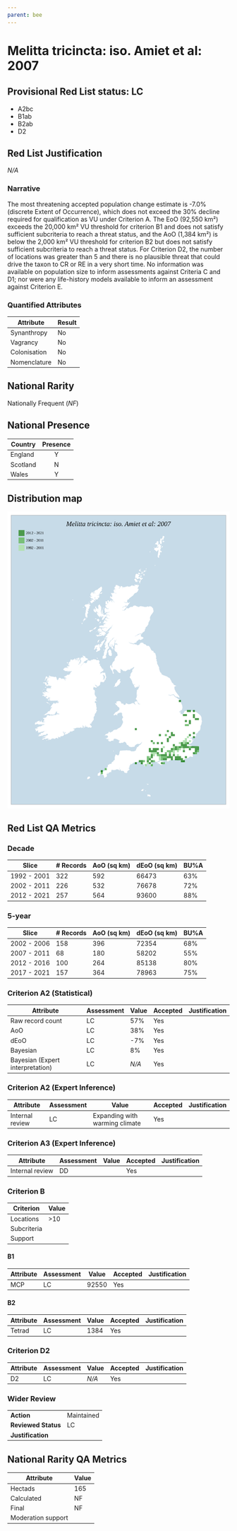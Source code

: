 ```yaml
---
parent: bee
---
```


# Melitta tricincta: iso. Amiet et al: 2007

## Provisional Red List status: LC
- A2bc
- B1ab
- B2ab
- D2

## Red List Justification
*N/A*

### Narrative


The most threatening accepted population change estimate is -7.0% (discrete Extent of Occurrence), which does not exceed the 30% decline required for qualification as VU under Criterion A. The EoO (92,550 km²) exceeds the 20,000 km² VU threshold for criterion B1 and does not satisfy sufficient subcriteria to reach a threat status, and the AoO (1,384 km²) is below the 2,000 km² VU threshold for criterion B2 but does not satisfy sufficient subcriteria to reach a threat status. For Criterion D2, the number of locations was greater than 5 and there is no plausible threat that could drive the taxon to CR or RE in a very short time. No information was available on population size to inform assessments against Criteria C and D1; nor were any life-history models available to inform an assessment against Criterion E.

### Quantified Attributes
|Attribute|Result|
|---|---|
|Synanthropy|No|
|Vagrancy|No|
|Colonisation|No|
|Nomenclature|No|


## National Rarity
Nationally Frequent (*NF*)

## National Presence
|Country|Presence
|---|:-:|
|England|Y|
|Scotland|N|
|Wales|Y|


## Distribution map
![](../map/244.svg)

## Red List QA Metrics
### Decade
| Slice | # Records | AoO (sq km) | dEoO (sq km) |BU%A |
|---|---|---|---|---|
|1992 - 2001|322|592|66473|63%|
|2002 - 2011|226|532|76678|72%|
|2012 - 2021|257|564|93600|88%|

### 5-year
| Slice | # Records | AoO (sq km) | dEoO (sq km) |BU%A |
|---|---|---|---|---|
|2002 - 2006|158|396|72354|68%|
|2007 - 2011|68|180|58202|55%|
|2012 - 2016|100|264|85138|80%|
|2017 - 2021|157|364|78963|75%|

### Criterion A2 (Statistical)
|Attribute|Assessment|Value|Accepted|Justification
|---|---|---|---|---|
|Raw record count|LC|57%|Yes||
|AoO|LC|38%|Yes||
|dEoO|LC|-7%|Yes||
|Bayesian|LC|8%|Yes||
|Bayesian (Expert interpretation)|LC|*N/A*|Yes||

### Criterion A2 (Expert Inference)
|Attribute|Assessment|Value|Accepted|Justification
|---|---|---|---|---|
|Internal review|LC|Expanding with warming climate|Yes||

### Criterion A3 (Expert Inference)
|Attribute|Assessment|Value|Accepted|Justification
|---|---|---|---|---|
|Internal review|DD||Yes||

### Criterion B
|Criterion| Value|
|---|---|
|Locations|>10|
|Subcriteria||
|Support||

#### B1
|Attribute|Assessment|Value|Accepted|Justification
|---|---|---|---|---|
|MCP|LC|92550|Yes||

#### B2
|Attribute|Assessment|Value|Accepted|Justification
|---|---|---|---|---|
|Tetrad|LC|1384|Yes||

### Criterion D2
|Attribute|Assessment|Value|Accepted|Justification
|---|---|---|---|---|
|D2|LC|*N/A*|Yes||

### Wider Review
|  |  |
|---|---|
|**Action**|Maintained|
|**Reviewed Status**|LC|
|**Justification**||

## National Rarity QA Metrics
|Attribute|Value|
|---|---|
|Hectads|165|
|Calculated|NF|
|Final|NF|
|Moderation support||
